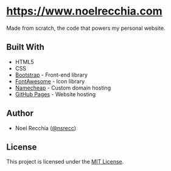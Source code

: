 # https://www.noelrecchia.com

Made from scratch, the code that powers my personal website.

## Built With

* HTML5
* CSS
* [Bootstrap](https://getbootstrap.com/) - Front-end library
* [FontAwesome](https://fontawesome.com/) - Icon library
* [Namecheap](https://www.namecheap.com/) - Custom domain hosting
* [GitHub Pages](https://pages.github.com/) - Website hosting

## Author

* Noel Recchia ([@nsrecc](https://github.com/nsrecc))

## License

This project is licensed under the [MIT License](https://github.com/nsrecc/nsrecc.github.io/blob/master/LICENSE).
